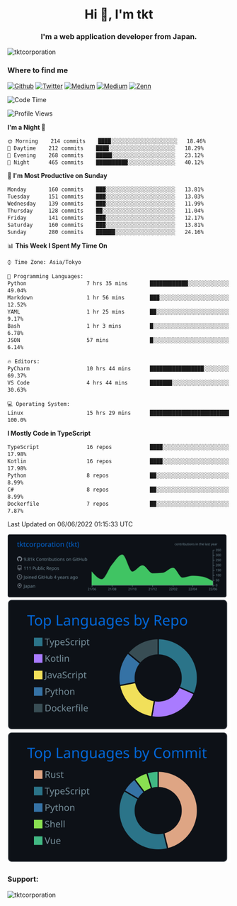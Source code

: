 <h1 align="center">Hi 👋, I'm tkt</h1>
<h3 align="center">I'm a web application developer from Japan.</h3>

<p align="left"> <img src="https://komarev.com/ghpvc/?username=tktcorporation&label=Profile%20views&color=0e75b6&style=flat" alt="tktcorporation" /> </p>

<h3>Where to find me</h3>
<p>
<a href="https://github.com/tktcorporation" target="_blank"><img alt="Github" src="https://img.shields.io/badge/GitHub-%2312100E.svg?&style=for-the-badge&logo=Github&logoColor=white" /></a>
<a href="https://twitter.com/tktcorporation" target="_blank"><img alt="Twitter" src="https://img.shields.io/badge/twitter-%231DA1F2.svg?&style=for-the-badge&logo=twitter&logoColor=white" /></a>
<a href="https://www.linkedin.com/in/tktcorporation" target="_blank"><img alt="Medium" src="https://img.shields.io/badge/linkdin-0a66c2.svg?&style=for-the-badge&logo=linkedin&logoColor=white" /></a>
<a href="https://qiita.com/tktcorporation" target="_blank"><img alt="Medium" src="https://img.shields.io/badge/qiita-55C500.svg?&style=for-the-badge&logo=qiita&logoColor=white" /></a>
<a href="https://zenn.dev/tktcorporation" target="_blank"><img alt="Zenn" src="https://img.shields.io/badge/Zenn-3EA8FF.svg?&style=for-the-badge&logo=Zenn&logoColor=white" /></a>
</p>
  
<!--START_SECTION:waka-->
![Code Time](http://img.shields.io/badge/Code%20Time-289%20hrs%2041%20mins-blue)

![Profile Views](http://img.shields.io/badge/Profile%20Views-1-blue)

**I'm a Night 🦉** 

```text
🌞 Morning    214 commits    ████░░░░░░░░░░░░░░░░░░░░░   18.46% 
🌆 Daytime    212 commits    ████░░░░░░░░░░░░░░░░░░░░░   18.29% 
🌃 Evening    268 commits    █████░░░░░░░░░░░░░░░░░░░░   23.12% 
🌙 Night      465 commits    ██████████░░░░░░░░░░░░░░░   40.12%

```
📅 **I'm Most Productive on Sunday** 

```text
Monday       160 commits    ███░░░░░░░░░░░░░░░░░░░░░░   13.81% 
Tuesday      151 commits    ███░░░░░░░░░░░░░░░░░░░░░░   13.03% 
Wednesday    139 commits    ███░░░░░░░░░░░░░░░░░░░░░░   11.99% 
Thursday     128 commits    ██░░░░░░░░░░░░░░░░░░░░░░░   11.04% 
Friday       141 commits    ███░░░░░░░░░░░░░░░░░░░░░░   12.17% 
Saturday     160 commits    ███░░░░░░░░░░░░░░░░░░░░░░   13.81% 
Sunday       280 commits    ██████░░░░░░░░░░░░░░░░░░░   24.16%

```


📊 **This Week I Spent My Time On** 

```text
⌚︎ Time Zone: Asia/Tokyo

💬 Programming Languages: 
Python                   7 hrs 35 mins       ████████████░░░░░░░░░░░░░   49.04% 
Markdown                 1 hr 56 mins        ███░░░░░░░░░░░░░░░░░░░░░░   12.52% 
YAML                     1 hr 25 mins        ██░░░░░░░░░░░░░░░░░░░░░░░   9.17% 
Bash                     1 hr 3 mins         █░░░░░░░░░░░░░░░░░░░░░░░░   6.78% 
JSON                     57 mins             █░░░░░░░░░░░░░░░░░░░░░░░░   6.14%

🔥 Editors: 
PyCharm                  10 hrs 44 mins      █████████████████░░░░░░░░   69.37% 
VS Code                  4 hrs 44 mins       ███████░░░░░░░░░░░░░░░░░░   30.63%

💻 Operating System: 
Linux                    15 hrs 29 mins      █████████████████████████   100.0%

```

**I Mostly Code in TypeScript** 

```text
TypeScript               16 repos            ████░░░░░░░░░░░░░░░░░░░░░   17.98% 
Kotlin                   16 repos            ████░░░░░░░░░░░░░░░░░░░░░   17.98% 
Python                   8 repos             ██░░░░░░░░░░░░░░░░░░░░░░░   8.99% 
C#                       8 repos             ██░░░░░░░░░░░░░░░░░░░░░░░   8.99% 
Dockerfile               7 repos             ██░░░░░░░░░░░░░░░░░░░░░░░   7.87%

```



 Last Updated on 06/06/2022 01:15:33 UTC
<!--END_SECTION:waka-->

[![](https://raw.githubusercontent.com/tktcorporation/tktcorporation/master/profile-summary-card-output/github_dark/0-profile-details.svg)](https://github.com/vn7n24fzkq/github-profile-summary-cards)
[![](https://raw.githubusercontent.com/tktcorporation/tktcorporation/master/profile-summary-card-output/github_dark/1-repos-per-language.svg)](https://github.com/vn7n24fzkq/github-profile-summary-cards) [![](https://raw.githubusercontent.com/tktcorporation/tktcorporation/master/profile-summary-card-output/github_dark/2-most-commit-language.svg)](https://github.com/vn7n24fzkq/github-profile-summary-cards)

<h3 align="left">Support:</h3>
<p><a href="https://www.buymeacoffee.com/tktcorporation"> <img align="left" src="https://cdn.buymeacoffee.com/buttons/v2/default-yellow.png" height="50" width="210" alt="tktcorporation" /></a></p><br><br>
